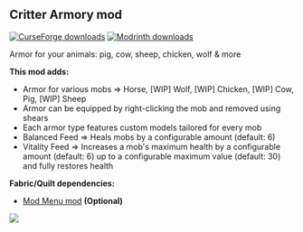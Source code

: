 <h2><strong>Critter Armory mod</strong></h2>
<p><a href="https://www.curseforge.com/minecraft/mc-mods/critter-armory"><img src="https://cf.way2muchnoise.eu/full_1198794_downloads.svg?badge_style=flat" alt="CurseForge downloads" /></a> <a href="https://modrinth.com/mod/critter-armory"><img src="https://img.shields.io/badge/dynamic/json?color=2d2d2d&amp;colorA=17b85a&amp;style=flat-square&amp;label=&amp;suffix= downloads&amp;query=downloads&amp;url=https://api.modrinth.com/v2/project/eDysihLO&amp;logo=modrinth&amp;logoColor=2d2d2d" alt="Modrinth downloads" /></a></p>

Armor for your animals: pig, cow, sheep, chicken, wolf & more

<strong>This mod adds:</strong>

- Armor for various mobs => Horse, [WIP] Wolf, [WIP] Chicken, [WIP] Cow, Pig, [WIP] Sheep
- Armor can be equipped by right-clicking the mob and removed using shears
- Each armor type features custom models tailored for every mob
- Balanced Feed => Heals mobs by a configurable amount (default: 6)
- Vitality Feed => Increases a mob's maximum health by a configurable amount (default: 6) up to a configurable maximum value (default: 30) and fully restores health

<strong>Fabric/Quilt dependencies:</strong>

- <a href="https://modrinth.com/mod/modmenu" target="_blank">Mod Menu mod</a> <strong>(Optional)</strong>

<img src="https://cdn.modrinth.com/data/eDysihLO/images/e2eae6067ef24095ff8e1fc4f848c53ff867fd2c.png"><br>